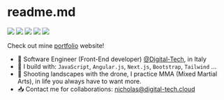 # readme.md
[<img src="https://img.shields.io/badge/github-%2312100E.svg?&style=for-the-badge&logo=github&logoColor=white&color=black" />](https://github.com/Digital-tech-cloud)
[<img src="https://img.shields.io/badge/facebook-%2312100E.svg?&style=for-the-badge&logo=facebook&color=#0063E0" />](https://instagram.com/digital_tech.cloud)
[<img src="https://img.shields.io/badge/instagram-%2312100E.svg?&style=for-the-badge&logo=instagram&color=405DE6" />](https://instagram.com/digital_tech.cloud)
[<img src="https://img.shields.io/badge/instagram-%2312100E.svg?&style=for-the-badge&logo=instagram&color=405DE6" />](https://instagram.com/elberardo) 
[<img src="https://img.shields.io/badge/linkedin-%230077B5.svg?&style=for-the-badge&logo=linkedin&logoColor=white" />](https://www.linkedin.com/in/nicholas-berardicurti/)

Check out mine [portfolio](https://nicholasberardicurti.com/) website!
- 🏢 Software Engineer (Front-End developer) [@Digital-Tech](https://www.digital-tech.cloud/), in Italy
- 💼 I build with: `JavaScript`, `Angular.js`, `Next.js`, `Bootstrap`, `Tailwind` ...
- 🎑 Shooting landscapes with the drone, I practice MMA (Mixed Martial Arts), in life you always have to want more.
- 📥 Contact me for collaborations: nicholas@digital-tech.cloud
